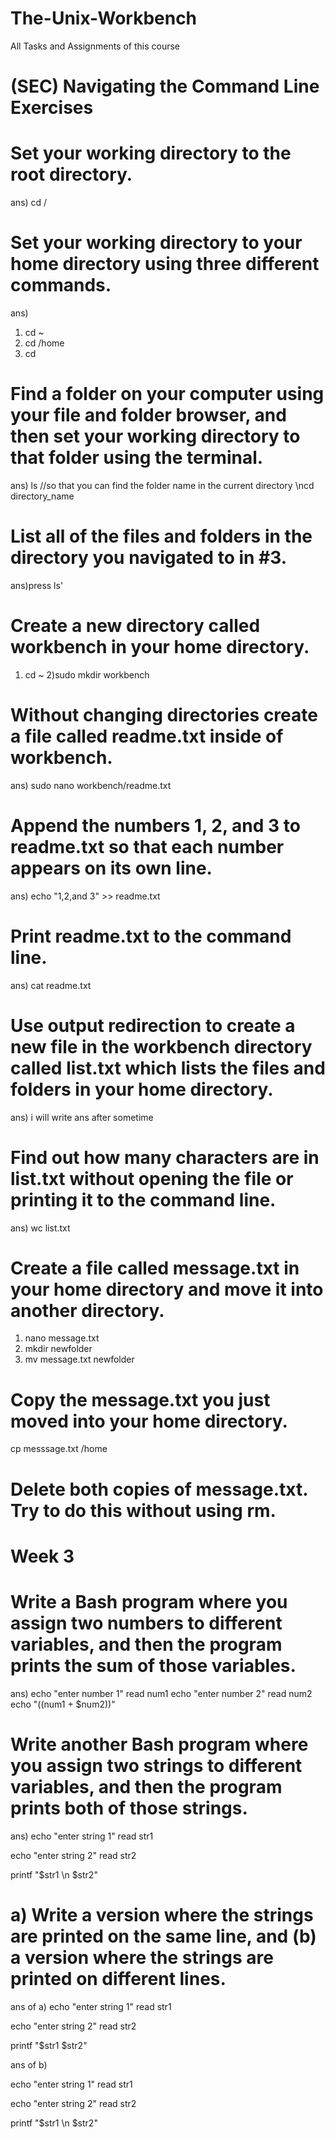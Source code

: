 # The-Unix-Workbench
All Tasks and Assignments of this course

# (SEC) Navigating the Command Line Exercises

# Set your working directory to the root directory.
ans) cd /
# Set your working directory to your home directory using three different commands.
ans) 
1) cd ~
2) cd /home
3) cd 
# Find a folder on your computer using your file and folder browser, and then set your working directory to that folder using the terminal.
ans)
ls //so that you can find the folder name in the current directory
 \ncd directory_name 
# List all of the files and folders in the directory you navigated to in #3.
ans)press ls'

# Create a new directory called workbench in your home directory.
1) cd ~
2)sudo mkdir workbench
# Without changing directories create a file called readme.txt inside of workbench.
ans) sudo nano workbench/readme.txt
# Append the numbers 1, 2, and 3 to readme.txt so that each number appears on its own line.
ans) echo "1,2,and 3" >> readme.txt
# Print readme.txt to the command line.
ans) cat readme.txt
# Use output redirection to create a new file in the workbench directory called list.txt which lists the  files and folders in your home directory.
ans) i will write ans after sometime
# Find out how many characters are in list.txt without opening the file or printing it to the command line.
ans) wc list.txt

# Create a file called message.txt in your home directory and move it into another directory.
1) nano message.txt
2) mkdir newfolder
3) mv message.txt newfolder
# Copy the message.txt you just moved into your home directory.
cp messsage.txt /home
# Delete both copies of message.txt. Try to do this without using rm.

# Week 3
# Write a Bash program where you assign two numbers to different variables, and then the program prints the sum of those variables.

ans)
echo "enter number 1"
read num1
echo "enter number 2"
read num2
echo "$(($num1 + $num2))"
# Write another Bash program where you assign two strings to different variables, and then the program prints both of those strings.
ans)
echo "enter string 1"
read str1

echo "enter string 2"
read str2

printf "$str1 \n $str2"
# a) Write a version where the strings are printed on the same line, and (b) a version where the strings are printed on different lines.
ans of a)
echo "enter string 1"
read str1

echo "enter string 2"
read str2

printf "$str1 $str2"

ans of b) 


echo "enter string 1"
read str1

echo "enter string 2"
read str2

printf "$str1 \n $str2"


